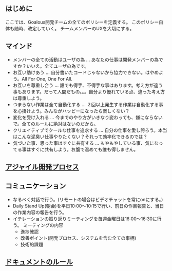 ## はじめに
ここでは、Goalous開発チームの全てのポリシーを定義する。
このポリシー自体も随時、改定していく。
チームメンバーのUXを大切にする。

## マインド
- メンバーの全ての活動はユーザの為 ... あなたの仕事は開発メンバーの為ですか？いいえ。全てユーザの為です。
- お互い助けあう ... 自分書いたコードじゃないから協力できない。はやめよう。All For One, One For All.
- お互いを尊重し合う ... 誰でも得手、不得手な事はあります。考え方が違う事もあります。だって人間だもの。。。自分より優れている点、違った考え方は尊重しよう。
- つまらない作業は全て自動化する ... ２回以上発生する作業は自動化する事を心掛けよう。みんながハッピーになったら楽しくない？
- 変化を受け入れる ... 今までのやり方がいきなり変わっても、嫌にならないで。全てのルールに絶対はないのだから。
- クリエイティブでクールな仕事を追求する ... 自分の仕事を愛し誇ろう。本当はこんな泥臭い仕事やりたくない？それって効率化できるのでは？
- 気づいた事、思った事はすぐに共有する ... もやもやしている事、気になってる事はすぐに共有しよう。お腹で温めても誰も得しません。

## [アジャイル開発プロセス](Ajile.md)

## コミュニケーション
- なるべく対話で行う。(リモートの場合はビデオチャットを常にonにする。)
- Daily Stand Up(朝会)を平日10:00〜10:15で行い、前日の作業報告と、当日の作業内容の報告を行う。
- イテレーションの振り返りミーティングを毎週金曜日は16:00〜16:30に行う。
  ミーティングの内容
  - 進捗確認
  - 改善ポイント(開発プロセス、システムを含む全ての事柄)
  - 技術的課題

## [ドキュメントのルール](Documentation.md)
